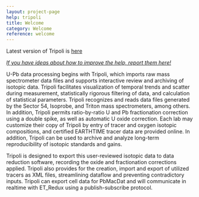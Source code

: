 ```yaml
---
layout: project-page
help: tripoli
title: Welcome
category: Welcome
reference: welcome
---
```



Latest version of Tripoli is <a href="http://www.earth-time.org/projects/tripoli/winos/currentRelease/Tripoli-4-8-3-Installer.msi" target="_blank">here</a>

[*If you have ideas about how to improve the help, report them here!*](https://github.com/CIRDLES/Tripoli-Issues/issues/new)


U-Pb data processing begins with Tripoli, which imports raw mass spectrometer data files and supports interactive review and archiving of isotopic data. Tripoli facilitates visualization of temporal trends and scatter during measurement, statistically rigorous filtering of data, and calculation of statistical parameters. Tripoli recognizes and reads data files generated by the Sector 54, Isoprobe, and Triton mass spectrometers, among others. In addition, Tripoli permits ratio-by-ratio U and Pb fractionation correction using a double spike, as well as automatic U oxide correction. Each lab may customize their copy of Tripoli by entry of tracer and oxygen isotopic compositions, and certified EARTHTIME tracer data are provided online.  In addition, Tripoli can be used to archive and analyze long-term reproducibility of isotopic standards and gains.

Tripoli is designed to export this user-reviewed isotopic data to data reduction software, recording the oxide and fractionation corrections applied.  Tripoli also provides for the creation, import and export of utilized tracers as XML files, streamlining dataflow and preventing contradictory inputs.  Tripoli can export cell data for PbMacDat and will communicate in realtime with ET_Redux using a publish-subscribe protocol.  
